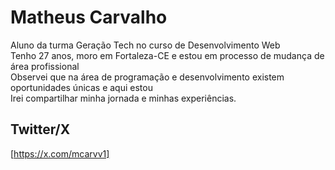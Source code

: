 # Matheus Carvalho
Aluno da turma Geração Tech no curso de Desenvolvimento Web  
Tenho 27 anos, moro em Fortaleza-CE e estou em processo de mudança de área profissional  
Observei que na área de programação e desenvolvimento existem oportunidades únicas e aqui estou  
Irei compartilhar minha jornada e minhas experiências.  


## Twitter/X
 [https://x.com/mcarvv1]



